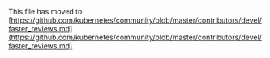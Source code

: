 This file has moved to [https://github.com/kubernetes/community/blob/master/contributors/devel/faster_reviews.md](https://github.com/kubernetes/community/blob/master/contributors/devel/faster_reviews.md)
